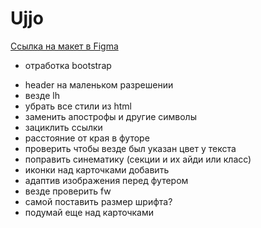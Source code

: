 # Ujjo

[Ссылка на макет в Figma](https://www.figma.com/file/N8cL2Qns1b0A6VsmdX1jTN/Ujjo-(Copy)?type=design&node-id=1-130&t=pMtj2wtgozlr392k-0)

* отработка bootstrap

- header на маленьком разрешении
- везде lh 
- убрать все стили из html
- заменить апострофы и другие символы
- зациклить ссылки
- расстояние от края в футоре
- проверить чтобы везде был указан цвет у текста
- поправить синематику (секции и их айди или класс)
- иконки над карточками добавить
- адаптив изображения перед футером
- везде проверить fw
- самой поставить размер шрифта?
- подумай еще над карточками